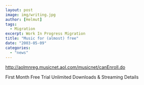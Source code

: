 ```yaml
---
layout: post
image: img/writing.jpg
author: [Helmut]
tags:
  - Migration
excerpt: Work In Progress Migration
title: "Music for (almost) free"
date: "2003-05-09"
categories: 
  - "news"
---
```


http://aolmnreg.musicnet.aol.com/musicnet/canEnroll.do

First Month Free Trial Unlimited Downloads & Streaming Details
